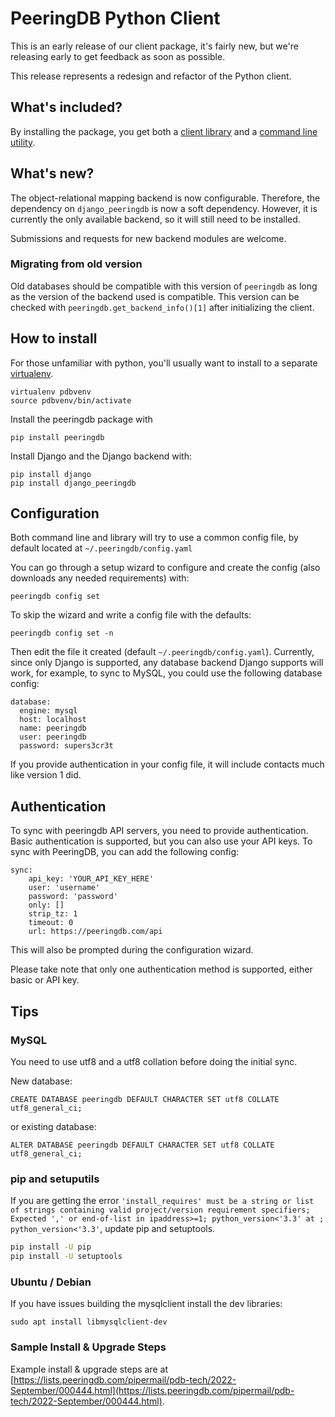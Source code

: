 # PeeringDB Python Client
This is an early release of our client package, it's fairly new, but we're releasing early to get feedback as soon as possible.

This release represents a redesign and refactor of the Python client.

## What's included?
By installing the package, you get both a [client library](api.md) and a [command line utility](cli.md).

## What's new?
The object-relational mapping backend is now configurable. Therefore, the dependency on `django_peeringdb` is now a soft dependency. However, it is currently the only available backend, so it will still need to be installed.

Submissions and requests for new backend modules are welcome.

### Migrating from old version
Old databases should be compatible with this version of `peeringdb` as long as the version of the backend used is compatible. This version can be checked with `peeringdb.get_backend_info()[1]` after initializing the client.

## How to install
For those unfamiliar with python, you'll usually want to install to a separate [virtualenv](http://docs.python-guide.org/en/latest/dev/virtualenvs/).

    virtualenv pdbvenv
    source pdbvenv/bin/activate

Install the peeringdb package with

    pip install peeringdb

Install Django and the Django backend with:

    pip install django
    pip install django_peeringdb

## Configuration
Both command line and library will try to use a common config file, by default located at `~/.peeringdb/config.yaml`

You can go through a setup wizard to configure and create the config (also downloads any needed requirements) with:

    peeringdb config set

To skip the wizard and write a config file with the defaults:

    peeringdb config set -n

Then edit the file it created (default `~/.peeringdb/config.yaml`). Currently, since only Django is supported, any database backend Django supports will work, for example, to sync to MySQL, you could use the following database config:

    database:
      engine: mysql
      host: localhost
      name: peeringdb
      user: peeringdb
      password: supers3cr3t

If you provide authentication in your config file, it will include contacts much like version 1 did.

<!-- After everything is configured, check your setup and install any new dependencies with: -->
<!--     peeringdb depcheck -->

## Authentication
To sync with peeringdb API servers, you need to provide authentication. Basic authentication is supported, but you can also use your API keys. To sync with PeeringDB, you can add the following config:


    sync:
        api_key: 'YOUR_API_KEY_HERE'
        user: 'username'
        password: 'password'
        only: []
        strip_tz: 1
        timeout: 0
        url: https://peeringdb.com/api

This will also be prompted during the configuration wizard.

Please take note that only one authentication method is supported, either basic or API key.

## Tips
### MySQL
You need to use utf8 and a utf8 collation before doing the initial sync.

New database:

    CREATE DATABASE peeringdb DEFAULT CHARACTER SET utf8 COLLATE utf8_general_ci;

or existing database:

    ALTER DATABASE peeringdb DEFAULT CHARACTER SET utf8 COLLATE utf8_general_ci;

### pip and setuputils
If you are getting the error `'install_requires' must be a string or list of strings containing valid project/version requirement specifiers; Expected ',' or end-of-list in ipaddress>=1; python_version<'3.3' at ; python_version<'3.3'`, update pip and setuptools.

```sh
pip install -U pip
pip install -U setuptools
```

### Ubuntu / Debian
If you have issues building the mysqlclient install the dev libraries:

    sudo apt install libmysqlclient-dev

### Sample Install & Upgrade Steps
Example install & upgrade steps are at [https://lists.peeringdb.com/pipermail/pdb-tech/2022-September/000444.html](https://lists.peeringdb.com/pipermail/pdb-tech/2022-September/000444.html).
